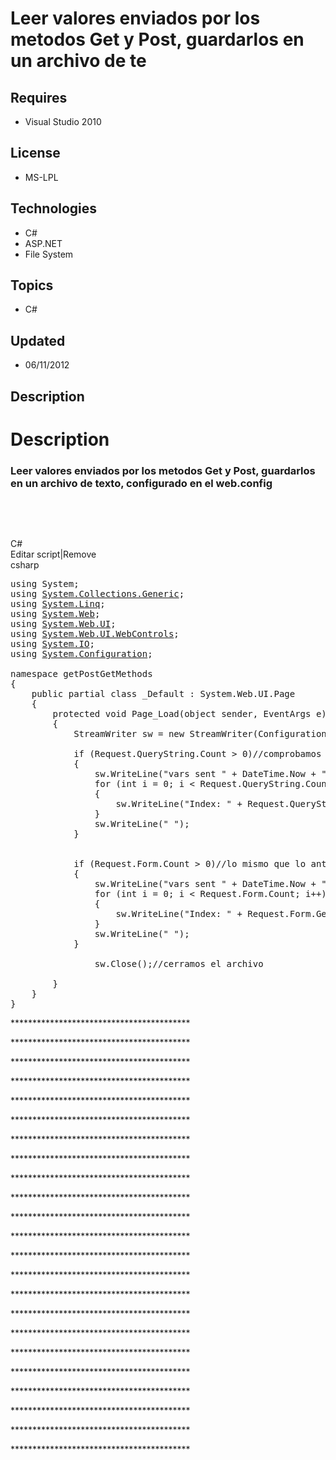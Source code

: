 # Leer valores enviados por los metodos Get y Post, guardarlos en un archivo de te
## Requires
- Visual Studio 2010
## License
- MS-LPL
## Technologies
- C#
- ASP.NET
- File System
## Topics
- C#
## Updated
- 06/11/2012
## Description

<h1>Description</h1>
<h3 class="post-title x_entry-title">Leer valores enviados por los metodos Get y Post, guardarlos en un archivo de texto, configurado en el web.config</h3>
<p><em><br>
</em></p>
<p>&nbsp;</p>
<div class="scriptcode">
<div class="pluginEditHolder" pluginCommand="mceScriptCode">
<div class="title"><span>C#</span></div>
<div class="pluginLinkHolder"><span class="pluginEditHolderLink">Editar script</span>|<span class="pluginRemoveHolderLink">Remove</span></div>
<span class="hidden">csharp</span>

<div class="preview">
<pre class="csharp"><span class="cs__keyword">using</span>&nbsp;System;&nbsp;
<span class="cs__keyword">using</span>&nbsp;<a class="libraryLink" href="http://msdn.microsoft.com/es-ES/library/System.Collections.Generic.aspx" target="_blank" title="Auto generated link to System.Collections.Generic">System.Collections.Generic</a>;&nbsp;
<span class="cs__keyword">using</span>&nbsp;<a class="libraryLink" href="http://msdn.microsoft.com/es-ES/library/System.Linq.aspx" target="_blank" title="Auto generated link to System.Linq">System.Linq</a>;&nbsp;
<span class="cs__keyword">using</span>&nbsp;<a class="libraryLink" href="http://msdn.microsoft.com/es-ES/library/System.Web.aspx" target="_blank" title="Auto generated link to System.Web">System.Web</a>;&nbsp;
<span class="cs__keyword">using</span>&nbsp;<a class="libraryLink" href="http://msdn.microsoft.com/es-ES/library/System.Web.UI.aspx" target="_blank" title="Auto generated link to System.Web.UI">System.Web.UI</a>;&nbsp;
<span class="cs__keyword">using</span>&nbsp;<a class="libraryLink" href="http://msdn.microsoft.com/es-ES/library/System.Web.UI.WebControls.aspx" target="_blank" title="Auto generated link to System.Web.UI.WebControls">System.Web.UI.WebControls</a>;&nbsp;
<span class="cs__keyword">using</span>&nbsp;<a class="libraryLink" href="http://msdn.microsoft.com/es-ES/library/System.IO.aspx" target="_blank" title="Auto generated link to System.IO">System.IO</a>;&nbsp;
<span class="cs__keyword">using</span>&nbsp;<a class="libraryLink" href="http://msdn.microsoft.com/es-ES/library/System.Configuration.aspx" target="_blank" title="Auto generated link to System.Configuration">System.Configuration</a>;&nbsp;
&nbsp;
<span class="cs__keyword">namespace</span>&nbsp;getPostGetMethods&nbsp;
{&nbsp;
&nbsp;&nbsp;&nbsp;&nbsp;<span class="cs__keyword">public</span>&nbsp;partial&nbsp;<span class="cs__keyword">class</span>&nbsp;_Default&nbsp;:&nbsp;System.Web.UI.Page&nbsp;
&nbsp;&nbsp;&nbsp;&nbsp;{&nbsp;
&nbsp;&nbsp;&nbsp;&nbsp;&nbsp;&nbsp;&nbsp;&nbsp;<span class="cs__keyword">protected</span>&nbsp;<span class="cs__keyword">void</span>&nbsp;Page_Load(<span class="cs__keyword">object</span>&nbsp;sender,&nbsp;EventArgs&nbsp;e)&nbsp;
&nbsp;&nbsp;&nbsp;&nbsp;&nbsp;&nbsp;&nbsp;&nbsp;{&nbsp;&nbsp;
&nbsp;&nbsp;&nbsp;&nbsp;&nbsp;&nbsp;&nbsp;&nbsp;&nbsp;&nbsp;&nbsp;&nbsp;StreamWriter&nbsp;sw&nbsp;=&nbsp;<span class="cs__keyword">new</span>&nbsp;StreamWriter(ConfigurationManager.AppSettings[<span class="cs__string">&quot;path&quot;</span>],&nbsp;<span class="cs__keyword">true</span>);<span class="cs__com">//en&nbsp;esta&nbsp;linea&nbsp;tomamos&nbsp;el&nbsp;path&nbsp;donde&nbsp;queremos&nbsp;que&nbsp;se&nbsp;guarde&nbsp;el&nbsp;archivo&nbsp;*.txt,&nbsp;del&nbsp;web.config.&nbsp;El&nbsp;parametro&nbsp;true&nbsp;habilita&nbsp;el&nbsp;append</span>&nbsp;
&nbsp;&nbsp;&nbsp;&nbsp;&nbsp;&nbsp;&nbsp;&nbsp;&nbsp;&nbsp;&nbsp;&nbsp;&nbsp;
&nbsp;&nbsp;&nbsp;&nbsp;&nbsp;&nbsp;&nbsp;&nbsp;&nbsp;&nbsp;&nbsp;&nbsp;<span class="cs__keyword">if</span>&nbsp;(Request.QueryString.Count&nbsp;&gt;&nbsp;<span class="cs__number">0</span>)<span class="cs__com">//comprobamos&nbsp;que&nbsp;se&nbsp;hayan&nbsp;enviado&nbsp;variables&nbsp;por&nbsp;el&nbsp;metodo&nbsp;Get</span>&nbsp;
&nbsp;&nbsp;&nbsp;&nbsp;&nbsp;&nbsp;&nbsp;&nbsp;&nbsp;&nbsp;&nbsp;&nbsp;{&nbsp;
&nbsp;&nbsp;&nbsp;&nbsp;&nbsp;&nbsp;&nbsp;&nbsp;&nbsp;&nbsp;&nbsp;&nbsp;&nbsp;&nbsp;&nbsp;&nbsp;sw.WriteLine(<span class="cs__string">&quot;vars&nbsp;sent&nbsp;&quot;</span>&nbsp;&#43;&nbsp;DateTime.Now&nbsp;&#43;&nbsp;<span class="cs__string">&quot;&nbsp;Get&nbsp;Method&quot;</span>);<span class="cs__com">//poemos&nbsp;una&nbsp;cabecera&nbsp;para&nbsp;saber&nbsp;las&nbsp;variables&nbsp;enviadas,&nbsp;con&nbsp;fecha&nbsp;y&nbsp;hora</span>&nbsp;
&nbsp;&nbsp;&nbsp;&nbsp;&nbsp;&nbsp;&nbsp;&nbsp;&nbsp;&nbsp;&nbsp;&nbsp;&nbsp;&nbsp;&nbsp;&nbsp;<span class="cs__keyword">for</span>&nbsp;(<span class="cs__keyword">int</span>&nbsp;i&nbsp;=&nbsp;<span class="cs__number">0</span>;&nbsp;i&nbsp;&lt;&nbsp;Request.QueryString.Count;&nbsp;i&#43;&#43;)&nbsp;
&nbsp;&nbsp;&nbsp;&nbsp;&nbsp;&nbsp;&nbsp;&nbsp;&nbsp;&nbsp;&nbsp;&nbsp;&nbsp;&nbsp;&nbsp;&nbsp;{&nbsp;
&nbsp;&nbsp;&nbsp;&nbsp;&nbsp;&nbsp;&nbsp;&nbsp;&nbsp;&nbsp;&nbsp;&nbsp;&nbsp;&nbsp;&nbsp;&nbsp;&nbsp;&nbsp;&nbsp;&nbsp;sw.WriteLine(<span class="cs__string">&quot;Index:&nbsp;&quot;</span>&nbsp;&#43;&nbsp;Request.QueryString.GetKey(i)&nbsp;&#43;&nbsp;<span class="cs__string">&quot;&nbsp;Values:&nbsp;&quot;</span>&nbsp;&#43;&nbsp;Request.QueryString[i]);<span class="cs__com">//escribimos&nbsp;todos&nbsp;los&nbsp;indices&nbsp;y&nbsp;valores&nbsp;de&nbsp;todas&nbsp;las&nbsp;variables</span>&nbsp;
&nbsp;&nbsp;&nbsp;&nbsp;&nbsp;&nbsp;&nbsp;&nbsp;&nbsp;&nbsp;&nbsp;&nbsp;&nbsp;&nbsp;&nbsp;&nbsp;}&nbsp;
&nbsp;&nbsp;&nbsp;&nbsp;&nbsp;&nbsp;&nbsp;&nbsp;&nbsp;&nbsp;&nbsp;&nbsp;&nbsp;&nbsp;&nbsp;&nbsp;sw.WriteLine(<span class="cs__string">&quot;&nbsp;&quot;</span>);&nbsp;
&nbsp;&nbsp;&nbsp;&nbsp;&nbsp;&nbsp;&nbsp;&nbsp;&nbsp;&nbsp;&nbsp;&nbsp;}&nbsp;
&nbsp;
&nbsp;
&nbsp;&nbsp;&nbsp;&nbsp;&nbsp;&nbsp;&nbsp;&nbsp;&nbsp;&nbsp;&nbsp;&nbsp;<span class="cs__keyword">if</span>&nbsp;(Request.Form.Count&nbsp;&gt;&nbsp;<span class="cs__number">0</span>)<span class="cs__com">//lo&nbsp;mismo&nbsp;que&nbsp;lo&nbsp;anterior&nbsp;pero&nbsp;para&nbsp;el&nbsp;metodo&nbsp;post</span>&nbsp;
&nbsp;&nbsp;&nbsp;&nbsp;&nbsp;&nbsp;&nbsp;&nbsp;&nbsp;&nbsp;&nbsp;&nbsp;{&nbsp;
&nbsp;&nbsp;&nbsp;&nbsp;&nbsp;&nbsp;&nbsp;&nbsp;&nbsp;&nbsp;&nbsp;&nbsp;&nbsp;&nbsp;&nbsp;&nbsp;sw.WriteLine(<span class="cs__string">&quot;vars&nbsp;sent&nbsp;&quot;</span>&nbsp;&#43;&nbsp;DateTime.Now&nbsp;&#43;&nbsp;<span class="cs__string">&quot;&nbsp;Post&nbsp;Method&quot;</span>);&nbsp;
&nbsp;&nbsp;&nbsp;&nbsp;&nbsp;&nbsp;&nbsp;&nbsp;&nbsp;&nbsp;&nbsp;&nbsp;&nbsp;&nbsp;&nbsp;&nbsp;<span class="cs__keyword">for</span>&nbsp;(<span class="cs__keyword">int</span>&nbsp;i&nbsp;=&nbsp;<span class="cs__number">0</span>;&nbsp;i&nbsp;&lt;&nbsp;Request.Form.Count;&nbsp;i&#43;&#43;)&nbsp;
&nbsp;&nbsp;&nbsp;&nbsp;&nbsp;&nbsp;&nbsp;&nbsp;&nbsp;&nbsp;&nbsp;&nbsp;&nbsp;&nbsp;&nbsp;&nbsp;{&nbsp;
&nbsp;&nbsp;&nbsp;&nbsp;&nbsp;&nbsp;&nbsp;&nbsp;&nbsp;&nbsp;&nbsp;&nbsp;&nbsp;&nbsp;&nbsp;&nbsp;&nbsp;&nbsp;&nbsp;&nbsp;sw.WriteLine(<span class="cs__string">&quot;Index:&nbsp;&quot;</span>&nbsp;&#43;&nbsp;Request.Form.GetKey(i)&nbsp;&#43;&nbsp;<span class="cs__string">&quot;&nbsp;Values:&nbsp;&quot;</span>&nbsp;&#43;&nbsp;Request.Form[i]);&nbsp;
&nbsp;&nbsp;&nbsp;&nbsp;&nbsp;&nbsp;&nbsp;&nbsp;&nbsp;&nbsp;&nbsp;&nbsp;&nbsp;&nbsp;&nbsp;&nbsp;}&nbsp;
&nbsp;&nbsp;&nbsp;&nbsp;&nbsp;&nbsp;&nbsp;&nbsp;&nbsp;&nbsp;&nbsp;&nbsp;&nbsp;&nbsp;&nbsp;&nbsp;sw.WriteLine(<span class="cs__string">&quot;&nbsp;&quot;</span>);&nbsp;
&nbsp;&nbsp;&nbsp;&nbsp;&nbsp;&nbsp;&nbsp;&nbsp;&nbsp;&nbsp;&nbsp;&nbsp;}&nbsp;
&nbsp;
&nbsp;&nbsp;&nbsp;&nbsp;&nbsp;&nbsp;&nbsp;&nbsp;&nbsp;&nbsp;&nbsp;&nbsp;&nbsp;&nbsp;&nbsp;&nbsp;sw.Close();<span class="cs__com">//cerramos&nbsp;el&nbsp;archivo</span>&nbsp;
&nbsp;&nbsp;&nbsp;&nbsp;&nbsp;&nbsp;&nbsp;&nbsp;&nbsp;&nbsp;&nbsp;&nbsp;&nbsp;
&nbsp;&nbsp;&nbsp;&nbsp;&nbsp;&nbsp;&nbsp;&nbsp;}&nbsp;
&nbsp;&nbsp;&nbsp;&nbsp;}&nbsp;
}</pre>
</div>
</div>
</div>
<p>*****************************************</p>
<p>*****************************************</p>
<p>*****************************************</p>
<p>*****************************************</p>
<p>*****************************************</p>
<p>*****************************************</p>
<p>*****************************************</p>
<p>*****************************************</p>
<p>*****************************************</p>
<p>*****************************************</p>
<p>*****************************************</p>
<p>*****************************************</p>
<p>*****************************************</p>
<p>*****************************************</p>
<p>*****************************************</p>
<p>*****************************************</p>
<p>*****************************************</p>
<p>*****************************************</p>
<p>*****************************************</p>
<p>*****************************************</p>
<p>*****************************************</p>
<p>*****************************************</p>
<p>*****************************************</p>
<p>&nbsp;</p>
<p>&nbsp;</p>
<p>&nbsp;</p>
<p>&nbsp;</p>
<p>&nbsp;</p>
<p>&nbsp;</p>
<p>&nbsp;</p>
<p>&nbsp;</p>
<p>&nbsp;</p>
<p>&nbsp;</p>
<p>&nbsp;</p>
<p>&nbsp;</p>
<p>&nbsp;</p>
<p>&nbsp;</p>
<p>&nbsp;</p>
<p>&nbsp;</p>
<p>&nbsp;</p>
<p>&nbsp;</p>
<p>&nbsp;</p>
<p>&nbsp;</p>
<p>&nbsp;</p>
<p>&nbsp;</p>
<p>&nbsp;</p>
<p><em><br>
</em></p>
<p>&nbsp;</p>
